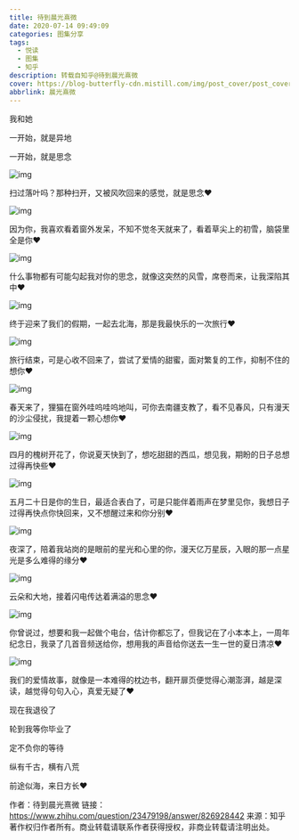 ```yaml
---
title: 待到晨光熹微
date: 2020-07-14 09:49:09
categories: 图集分享
tags:
  - 悦读
  - 图集
  - 知乎
description: 转载自知乎@待到晨光熹微
cover: https://blog-butterfly-cdn.mistill.com/img/post_cover/post_cover_010.webp
abbrlink: 晨光熹微
---
```


我和她

一开始，就是异地

一开始，就是思念

![img](https://blog-butterfly-cdn.mistill.com/img/post_img/%E5%8D%81%E6%9C%88.jpg)

扫过落叶吗？那种扫开，又被风吹回来的感觉，就是思念❤️

![img](https://blog-butterfly-cdn.mistill.com/img/post_img/%E5%8D%81%E4%B8%80%E6%9C%88.jpg)

因为你，我喜欢看着窗外发呆，不知不觉冬天就来了，看着草尖上的初雪，脑袋里全是你❤️

![img](https://blog-butterfly-cdn.mistill.com/img/post_img/%E5%8D%81%E4%BA%8C%E6%9C%88.jpg)

什么事物都有可能勾起我对你的思念，就像这突然的风雪，席卷而来，让我深陷其中❤️

![img](https://blog-butterfly-cdn.mistill.com/img/post_img/%E4%B8%80%E6%9C%88.jpg)

终于迎来了我们的假期，一起去北海，那是我最快乐的一次旅行❤️

![img](https://blog-butterfly-cdn.mistill.com/img/post_img/%E4%BA%8C%E6%9C%88.jpg)

旅行结束，可是心收不回来了，尝试了爱情的甜蜜，面对繁复的工作，抑制不住的想你❤️

![img](https://blog-butterfly-cdn.mistill.com/img/post_img/%E4%B8%89%E6%9C%88.jpg)

春天来了，狸猫在窗外哇呜哇呜地叫，可你去南疆支教了，看不见春风，只有漫天的沙尘侵扰，我提着一颗心想你❤️

![img](https://blog-butterfly-cdn.mistill.com/img/post_img/%E5%9B%9B%E6%9C%88.jpg)

四月的槐树开花了，你说夏天快到了，想吃甜甜的西瓜，想见我，期盼的日子总想过得再快些❤️

![img](https://blog-butterfly-cdn.mistill.com/img/post_img/%E4%BA%94%E6%9C%88.jpg)

五月二十日是你的生日，最适合表白了，可是只能伴着雨声在梦里见你，我想日子过得再快点你快回来，又不想醒过来和你分别❤️

![img](https://blog-butterfly-cdn.mistill.com/img/post_img/%E5%85%AD%E6%9C%88.jpg)

夜深了，陪着我站岗的是眼前的星光和心里的你，漫天亿万星辰，入眼的那一点星光是多么难得的缘分❤️

![img](https://blog-butterfly-cdn.mistill.com/img/post_img/%E4%B8%83%E6%9C%88.jpg)

云朵和大地，接着闪电传达着满溢的思念❤️

![img](https://blog-butterfly-cdn.mistill.com/img/post_img/%E5%85%AB%E6%9C%88.jpg)

你曾说过，想要和我一起做个电台，估计你都忘了，但我记在了小本本上，一周年纪念日，我录了几首音频送给你，想用我的声音给你送去一生一世的夏日清凉❤️

![img](https://blog-butterfly-cdn.mistill.com/img/post_img/%E4%B9%9D%E6%9C%88.jpg)

我们的爱情故事，就像是一本难得的枕边书，翻开扉页便觉得心潮澎湃，越是深读，越觉得句句入心，真爱无疑了❤️

现在我退役了

轮到我等你毕业了

定不负你的等待

纵有千古，横有八荒

前途似海，来日方长❤️



作者：待到晨光熹微
链接：https://www.zhihu.com/question/23479198/answer/826928442
来源：知乎
著作权归作者所有。商业转载请联系作者获得授权，非商业转载请注明出处。